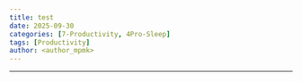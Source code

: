 ```yaml
---
title: test
date: 2025-09-30
categories: [7-Productivity, 4Pro-Sleep]
tags: [Productivity]
author: <author_mpmk>
---
```

---
